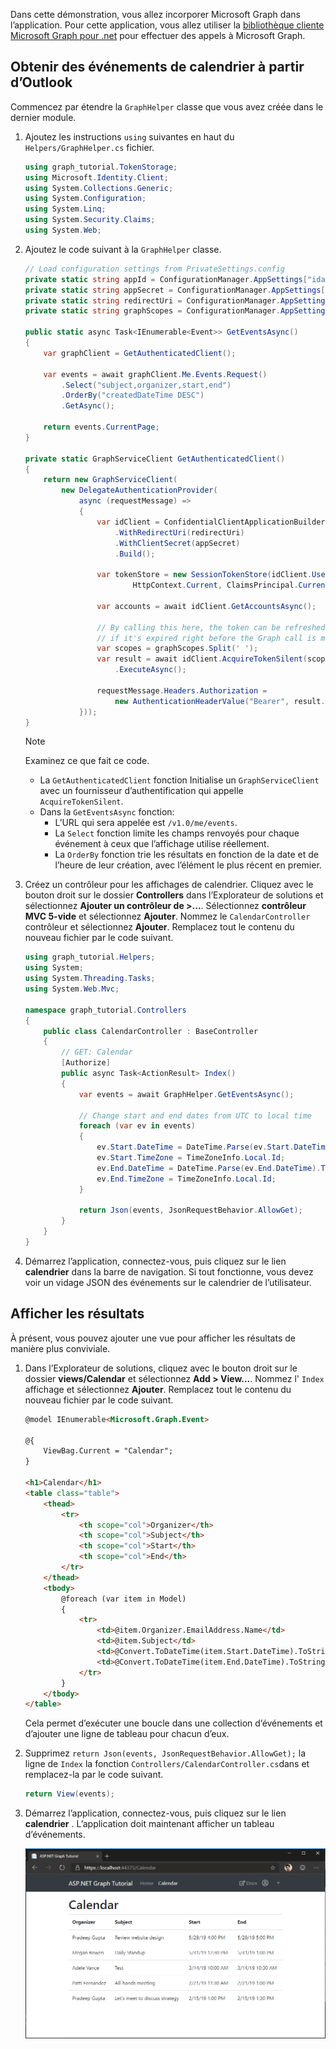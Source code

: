 <!-- markdownlint-disable MD002 MD041 -->

Dans cette démonstration, vous allez incorporer Microsoft Graph dans l’application. Pour cette application, vous allez utiliser la [bibliothèque cliente Microsoft Graph pour .net](https://github.com/microsoftgraph/msgraph-sdk-dotnet) pour effectuer des appels à Microsoft Graph.

## <a name="get-calendar-events-from-outlook"></a>Obtenir des événements de calendrier à partir d’Outlook

Commencez par étendre la `GraphHelper` classe que vous avez créée dans le dernier module.

1. Ajoutez les instructions `using` suivantes en haut du `Helpers/GraphHelper.cs` fichier.

    ```cs
    using graph_tutorial.TokenStorage;
    using Microsoft.Identity.Client;
    using System.Collections.Generic;
    using System.Configuration;
    using System.Linq;
    using System.Security.Claims;
    using System.Web;
    ```

1. Ajoutez le code suivant à la `GraphHelper` classe.

    ```cs
    // Load configuration settings from PrivateSettings.config
    private static string appId = ConfigurationManager.AppSettings["ida:AppId"];
    private static string appSecret = ConfigurationManager.AppSettings["ida:AppSecret"];
    private static string redirectUri = ConfigurationManager.AppSettings["ida:RedirectUri"];
    private static string graphScopes = ConfigurationManager.AppSettings["ida:AppScopes"];

    public static async Task<IEnumerable<Event>> GetEventsAsync()
    {
        var graphClient = GetAuthenticatedClient();

        var events = await graphClient.Me.Events.Request()
            .Select("subject,organizer,start,end")
            .OrderBy("createdDateTime DESC")
            .GetAsync();

        return events.CurrentPage;
    }

    private static GraphServiceClient GetAuthenticatedClient()
    {
        return new GraphServiceClient(
            new DelegateAuthenticationProvider(
                async (requestMessage) =>
                {
                    var idClient = ConfidentialClientApplicationBuilder.Create(appId)
                        .WithRedirectUri(redirectUri)
                        .WithClientSecret(appSecret)
                        .Build();

                    var tokenStore = new SessionTokenStore(idClient.UserTokenCache,
                            HttpContext.Current, ClaimsPrincipal.Current);

                    var accounts = await idClient.GetAccountsAsync();

                    // By calling this here, the token can be refreshed
                    // if it's expired right before the Graph call is made
                    var scopes = graphScopes.Split(' ');
                    var result = await idClient.AcquireTokenSilent(scopes, accounts.FirstOrDefault())
                        .ExecuteAsync();

                    requestMessage.Headers.Authorization =
                        new AuthenticationHeaderValue("Bearer", result.AccessToken);
                }));
    }
    ```

    > [!NOTE]
    > Examinez ce que fait ce code.
    >
    > - La `GetAuthenticatedClient` fonction Initialise un `GraphServiceClient` avec un fournisseur d’authentification qui appelle `AcquireTokenSilent`.
    > - Dans la `GetEventsAsync` fonction:
    >   - L’URL qui sera appelée est `/v1.0/me/events`.
    >   - La `Select` fonction limite les champs renvoyés pour chaque événement à ceux que l’affichage utilise réellement.
    >   - La `OrderBy` fonction trie les résultats en fonction de la date et de l’heure de leur création, avec l’élément le plus récent en premier.

1. Créez un contrôleur pour les affichages de calendrier. Cliquez avec le bouton droit sur le dossier **Controllers** dans l’Explorateur de solutions et sélectionnez **Ajouter un contrôleur de >...**. Sélectionnez **contrôleur MVC 5-vide** et sélectionnez **Ajouter**. Nommez le `CalendarController` contrôleur et sélectionnez **Ajouter**. Remplacez tout le contenu du nouveau fichier par le code suivant.

    ```cs
    using graph_tutorial.Helpers;
    using System;
    using System.Threading.Tasks;
    using System.Web.Mvc;

    namespace graph_tutorial.Controllers
    {
        public class CalendarController : BaseController
        {
            // GET: Calendar
            [Authorize]
            public async Task<ActionResult> Index()
            {
                var events = await GraphHelper.GetEventsAsync();

                // Change start and end dates from UTC to local time
                foreach (var ev in events)
                {
                    ev.Start.DateTime = DateTime.Parse(ev.Start.DateTime).ToLocalTime().ToString();
                    ev.Start.TimeZone = TimeZoneInfo.Local.Id;
                    ev.End.DateTime = DateTime.Parse(ev.End.DateTime).ToLocalTime().ToString();
                    ev.End.TimeZone = TimeZoneInfo.Local.Id;
                }

                return Json(events, JsonRequestBehavior.AllowGet);
            }
        }
    }
    ```

1. Démarrez l’application, connectez-vous, puis cliquez sur le lien **calendrier** dans la barre de navigation. Si tout fonctionne, vous devez voir un vidage JSON des événements sur le calendrier de l’utilisateur.

## <a name="display-the-results"></a>Afficher les résultats

À présent, vous pouvez ajouter une vue pour afficher les résultats de manière plus conviviale.

1. Dans l’Explorateur de solutions, cliquez avec le bouton droit sur le dossier **views/Calendar** et sélectionnez **Add > View...**. Nommez l' `Index` affichage et sélectionnez **Ajouter**. Remplacez tout le contenu du nouveau fichier par le code suivant.

    ```html
    @model IEnumerable<Microsoft.Graph.Event>

    @{
        ViewBag.Current = "Calendar";
    }

    <h1>Calendar</h1>
    <table class="table">
        <thead>
            <tr>
                <th scope="col">Organizer</th>
                <th scope="col">Subject</th>
                <th scope="col">Start</th>
                <th scope="col">End</th>
            </tr>
        </thead>
        <tbody>
            @foreach (var item in Model)
            {
                <tr>
                    <td>@item.Organizer.EmailAddress.Name</td>
                    <td>@item.Subject</td>
                    <td>@Convert.ToDateTime(item.Start.DateTime).ToString("M/d/yy h:mm tt")</td>
                    <td>@Convert.ToDateTime(item.End.DateTime).ToString("M/d/yy h:mm tt")</td>
                </tr>
            }
        </tbody>
    </table>
    ```

    Cela permet d’exécuter une boucle dans une collection d’événements et d’ajouter une ligne de tableau pour chacun d’eux.

1. Supprimez `return Json(events, JsonRequestBehavior.AllowGet);` la ligne de `Index` la fonction `Controllers/CalendarController.cs`dans et remplacez-la par le code suivant.

    ```cs
    return View(events);
    ```

1. Démarrez l’application, connectez-vous, puis cliquez sur le lien **calendrier** . L’application doit maintenant afficher un tableau d’événements.

    ![Capture d’écran du tableau des événements](./images/add-msgraph-01.png)
